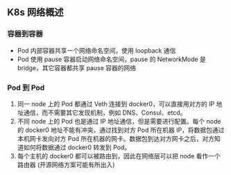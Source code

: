 ## K8s 网络概述
### 容器到容器
- Pod 内部容器共享一个网络命名空间，使用 loopback 通信
- Pod 使用 pause 容器启动网络命名空间，pause 的 NetworkMode 是 bridge，其它容器都共享 pause 容器的网络

### Pod 到 Pod
1. 同一 node 上的 Pod 都通过 Veth 连接到 docker0，可以直接用对方的 IP 地址通信，而不需要其它发现机制，例如 DNS、Consul、etcd。
2. 不同 node 上的 Pod 也是通过 IP 地址通信，但是需要进行配置。每个 node 的 docker0 地址不能有冲突，通过找到对方 Pod 所在机器 IP，将数据包通过本机网卡发向对方 Pod 所在机器的网卡。数据包到达对方网卡之后，对方知道如何将数据通过 docker0 转发到 Pod。
3. 每个主机的 docker0 都可以被路由到，因此在网络层可以把 node 看作一个路由器
(开源网络方案可能有所出入)
